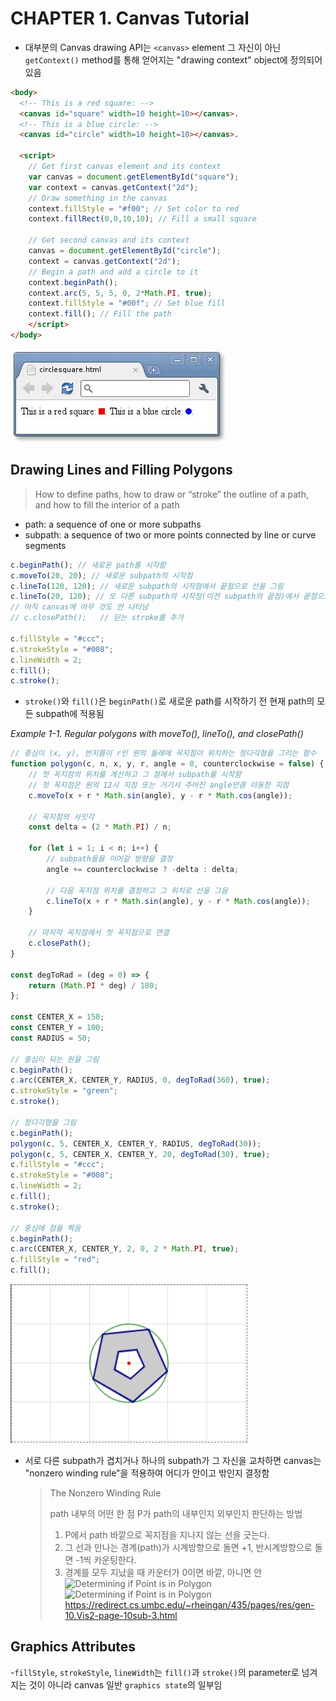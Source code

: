 # CHAPTER 1. Canvas Tutorial

- 대부분의 Canvas drawing API는 `<canvas>` element 그 자신이 아닌 `getContext()` method를 통해 얻어지는 "drawing context" object에 정의되어 있음

```html
<body>
  <!-- This is a red square: -->
  <canvas id="square" width=10 height=10></canvas>.
  <!-- This is a blue circle: -->
  <canvas id="circle" width=10 height=10></canvas>.

  <script>
    // Get first canvas element and its context
    var canvas = document.getElementById("square");
    var context = canvas.getContext("2d");
    // Draw something in the canvas
    context.fillStyle = "#f00"; // Set color to red
    context.fillRect(0,0,10,10); // Fill a small square

    // Get second canvas and its context
    canvas = document.getElementById("circle");
    context = canvas.getContext("2d");
    // Begin a path and add a circle to it
    context.beginPath();
    context.arc(5, 5, 5, 0, 2*Math.PI, true);
    context.fillStyle = "#00f"; // Set blue fill
    context.fill(); // Fill the path
    </script>
</body>
```

![Figure 1-1. Simple canvas graphics](img/fig1-1.jpg)

## Drawing Lines and Filling Polygons

> How to define paths, how to draw or “stroke” the outline of a path, and how to fill the interior of a path

- path: a sequence of one or more subpaths
- subpath: a sequence of two or more points connected by line or curve segments

```js
c.beginPath(); // 새로운 path를 시작함
c.moveTo(20, 20); // 새로운 subpath의 시작점
c.lineTo(120, 120); // 새로운 subpath의 시작점에서 끝점으로 선을 그림
c.lineTo(20, 120); // 또 다른 subpath의 시작점(이전 subpath의 끝점)에서 끝점으로 선을 그림
// 아직 canvas에 아무 것도 안 나타남
// c.closePath();   // 닫는 stroke를 추가

c.fillStyle = "#ccc";
c.strokeStyle = "#008";
c.lineWidth = 2;
c.fill();
c.stroke();
```

- `stroke()`와 `fill()`은 `beginPath()`로 새로운 path를 시작하기 전 현재 path의 모든 subpath에 적용됨

*Example 1-1. Regular polygons with moveTo(), lineTo(), and closePath()*

```js
// 중심이 (x, y), 반지름이 r인 원의 둘레에 꼭지점이 위치하는 정다각형을 그리는 함수
function polygon(c, n, x, y, r, angle = 0, counterclockwise = false) {
    // 첫 꼭지점의 위치를 계산하고 그 점에서 subpath를 시작함
    // 첫 꼭지점은 원의 12시 지점 또는 거기서 주어진 angle만큼 이동한 지점
    c.moveTo(x + r * Math.sin(angle), y - r * Math.cos(angle));

    // 꼭지점의 사잇각
    const delta = (2 * Math.PI) / n;

    for (let i = 1; i < n; i++) {
        // subpath들을 이어갈 방향을 결정
        angle += counterclockwise ? -delta : delta;

        // 다음 꼭지점 위치를 결정하고 그 위치로 선을 그음
        c.lineTo(x + r * Math.sin(angle), y - r * Math.cos(angle));
    }

    // 마지막 꼭지점에서 첫 꼭지점으로 연결
    c.closePath();
}

const degToRad = (deg = 0) => {
    return (Math.PI * deg) / 180;
};

const CENTER_X = 150;
const CENTER_Y = 100;
const RADIUS = 50;

// 중심이 되는 원을 그림
c.beginPath();
c.arc(CENTER_X, CENTER_Y, RADIUS, 0, degToRad(360), true);
c.strokeStyle = "green";
c.stroke();

// 정다각형을 그림
c.beginPath();
polygon(c, 5, CENTER_X, CENTER_Y, RADIUS, degToRad(30));
polygon(c, 5, CENTER_X, CENTER_Y, 20, degToRad(30), true);
c.fillStyle = "#ccc";
c.strokeStyle = "#008";
c.lineWidth = 2;
c.fill();
c.stroke();

// 중심에 점을 찍음
c.beginPath();
c.arc(CENTER_X, CENTER_Y, 2, 0, 2 * Math.PI, true);
c.fillStyle = "red";
c.fill();
```

![Figure 1-3. Regular polygons](img/fig1-3+.jpg)

- 서로 다른 subpath가 겹치거나 하나의 subpath가 그 자신을 교차하면 canvas는 "nonzero winding rule"을 적용하여 어디가 안이고 밖인지 결정함

  > The Nonzero Winding Rule
  >
  > path 내부의 어떤 한 점 P가 path의 내부인지 외부인지 판단하는 방법
  >
  > 1. P에서 path 바깥으로 꼭지점을 지나지 않는 선을 긋는다.
  > 2. 그 선과 만나는 경계(path)가 시계방향으로 돌면 +1, 반시계방향으로 돌면 -1씩 카운팅한다.
  > 3. 경계를 모두 지났을 때 카운터가 0이면 바깥, 아니면 안
  > ![Determining if Point is in Polygon](https://redirect.cs.umbc.edu/~rheingan/435/pages/res/vis/vis12-2a.gif)
  > ![Determining if Point is in Polygon](https://redirect.cs.umbc.edu/~rheingan/435/pages/res/vis/vis12-2b.gif)
  > <https://redirect.cs.umbc.edu/~rheingan/435/pages/res/gen-10.Vis2-page-10sub-3.html>

## Graphics Attributes

-`fillStyle`, `strokeStyle`, `lineWidth`는 `fill()`과 `stroke()`의 parameter로 넘겨지는 것이 아니라 canvas 일반 `graphics state`의 일부임
